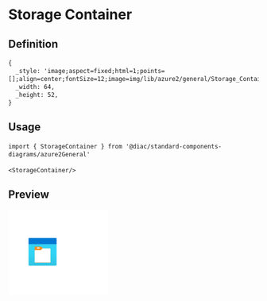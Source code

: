 # Storage Container

## Definition

```
{
  _style: 'image;aspect=fixed;html=1;points=[];align=center;fontSize=12;image=img/lib/azure2/general/Storage_Container.svg;strokeColor=none;',
  _width: 64,
  _height: 52,
}
```

## Usage

```
import { StorageContainer } from '@diac/standard-components-diagrams/azure2General'

<StorageContainer/>
```

## Preview

<img src="./storage-container.png" width="200"/>
